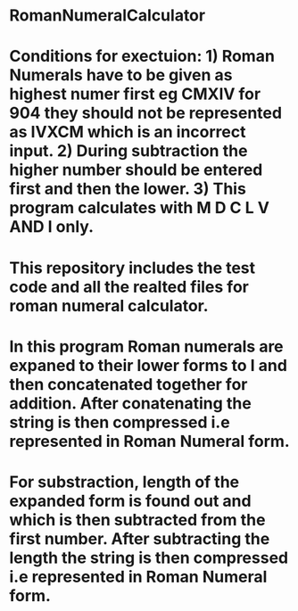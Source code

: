 # RomanNumeralCalculator
# Conditions for exectuion: 1) Roman Numerals have to be given as highest numer first eg CMXIV for 904 they should not be represented as IVXCM which is an incorrect input. 2) During subtraction the higher number should be entered first and then the lower. 3) This program calculates with M D C L V AND I only.
# This repository includes the test code and all the realted files for roman numeral calculator.
# In this program Roman numerals are expaned to their lower forms to I and then concatenated together for addition. After conatenating the string is then compressed i.e represented in Roman Numeral form.
# For substraction, length of the expanded form is found out and which is then subtracted from the first number. After subtracting the length the string is then compressed i.e represented in Roman Numeral form.
